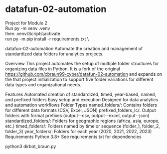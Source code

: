 # datafun-02-automation
Project for Module 2 \
Run py -m venv .venv \
then .venv\Scripts\activate \
run py -m pip install -r requirements.txt \

datafun-02-automation
Automate the creation and management of standardized data folders for analytics projects.

Overview
This project automates the setup of multiple folder structures for organizing data files in Python. It is a fork of the original https://github.com/cbraun99-cyber/datafun-02-automation and expands on the that project initialization to support five folder variations for different data types and organizational needs.

Features
Automated creation of standardized, timed, year-based, named, and prefixed folders
Easy setup and execution
Designed for data analytics and automation workflows
Folder Types
named_folders/: Contains folders for different data formats (CSV, Excel, JSON)
prefixed_folders_lc/: Output folders with format prefixes (output--csv, output--excel, output--json)
standardized_folders/: Folders for geographic regions (africa, asia, europe, etc.)
timed_folders/: Folders named by time or sequence (folder_1, folder_2, folder_3)
year_folders/: Folders for each year (2020, 2021, 2022, 2023)
Requirements
Python 3.8+
See requirements.txt for dependencies

python3 dirbot_braun.py